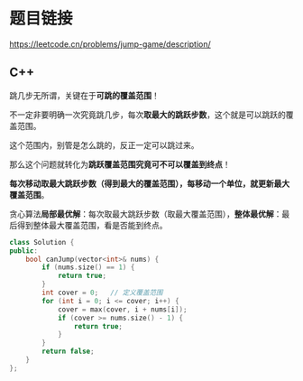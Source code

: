 # 题目链接

https://leetcode.cn/problems/jump-game/description/

## C++

跳几步无所谓，关键在于**可跳的覆盖范围**！

不一定非要明确一次究竟跳几步，每次**取最大的跳跃步数**，这个就是可以跳跃的覆盖范围。

这个范围内，别管是怎么跳的，反正一定可以跳过来。

那么这个问题就转化为**跳跃覆盖范围究竟可不可以覆盖到终点**！

**每次移动取最大跳跃步数（得到最大的覆盖范围），每移动一个单位，就更新最大覆盖范围**。

贪心算法**局部最优解**：每次取最大跳跃步数（取最大覆盖范围），**整体最优解**：最后得到整体最大覆盖范围，看是否能到终点。

```cpp
class Solution {
public:
    bool canJump(vector<int>& nums) {
        if (nums.size() == 1) {
            return true;
        }
        int cover = 0;   // 定义覆盖范围
        for (int i = 0; i <= cover; i++) {
            cover = max(cover, i + nums[i]);
            if (cover >= nums.size() - 1) {
                return true;
            }
        }
        return false;
    }
};
```